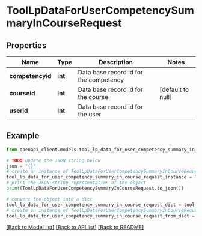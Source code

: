 # ToolLpDataForUserCompetencySummaryInCourseRequest


## Properties

Name | Type | Description | Notes
------------ | ------------- | ------------- | -------------
**competencyid** | **int** | Data base record id for the competency | 
**courseid** | **int** | Data base record id for the course | [default to null]
**userid** | **int** | Data base record id for the user | 

## Example

```python
from openapi_client.models.tool_lp_data_for_user_competency_summary_in_course_request import ToolLpDataForUserCompetencySummaryInCourseRequest

# TODO update the JSON string below
json = "{}"
# create an instance of ToolLpDataForUserCompetencySummaryInCourseRequest from a JSON string
tool_lp_data_for_user_competency_summary_in_course_request_instance = ToolLpDataForUserCompetencySummaryInCourseRequest.from_json(json)
# print the JSON string representation of the object
print(ToolLpDataForUserCompetencySummaryInCourseRequest.to_json())

# convert the object into a dict
tool_lp_data_for_user_competency_summary_in_course_request_dict = tool_lp_data_for_user_competency_summary_in_course_request_instance.to_dict()
# create an instance of ToolLpDataForUserCompetencySummaryInCourseRequest from a dict
tool_lp_data_for_user_competency_summary_in_course_request_from_dict = ToolLpDataForUserCompetencySummaryInCourseRequest.from_dict(tool_lp_data_for_user_competency_summary_in_course_request_dict)
```
[[Back to Model list]](../README.md#documentation-for-models) [[Back to API list]](../README.md#documentation-for-api-endpoints) [[Back to README]](../README.md)


